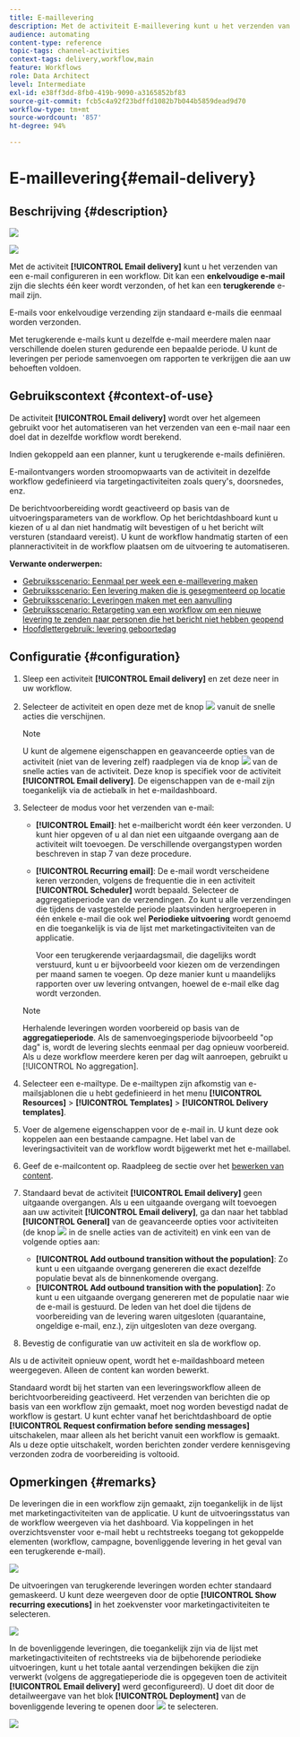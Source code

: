 ```yaml
---
title: E-maillevering
description: Met de activiteit E-maillevering kunt u het verzenden van één e-mail of een terugkerende e-mail in een workflow configureren.
audience: automating
content-type: reference
topic-tags: channel-activities
context-tags: delivery,workflow,main
feature: Workflows
role: Data Architect
level: Intermediate
exl-id: e38ff3dd-8fb0-419b-9090-a3165852bf83
source-git-commit: fcb5c4a92f23bdffd1082b7b044b5859dead9d70
workflow-type: tm+mt
source-wordcount: '857'
ht-degree: 94%

---
```


# E-maillevering{#email-delivery}

## Beschrijving {#description}

![](assets/email.png)

![](assets/recurrentemail.png)

Met de activiteit **[!UICONTROL Email delivery]** kunt u het verzenden van een e-mail configureren in een workflow. Dit kan een **enkelvoudige e-mail** zijn die slechts één keer wordt verzonden, of het kan een **terugkerende** e-mail zijn.

E-mails voor enkelvoudige verzending zijn standaard e-mails die eenmaal worden verzonden.

Met terugkerende e-mails kunt u dezelfde e-mail meerdere malen naar verschillende doelen sturen gedurende een bepaalde periode. U kunt de leveringen per periode samenvoegen om rapporten te verkrijgen die aan uw behoeften voldoen.

## Gebruikscontext {#context-of-use}

De activiteit **[!UICONTROL Email delivery]** wordt over het algemeen gebruikt voor het automatiseren van het verzenden van een e-mail naar een doel dat in dezelfde workflow wordt berekend.

Indien gekoppeld aan een planner, kunt u terugkerende e-mails definiëren.

E-mailontvangers worden stroomopwaarts van de activiteit in dezelfde workflow gedefinieerd via targetingactiviteiten zoals query&#39;s, doorsnedes, enz.

De berichtvoorbereiding wordt geactiveerd op basis van de uitvoeringsparameters van de workflow. Op het berichtdashboard kunt u kiezen of u al dan niet handmatig wilt bevestigen of u het bericht wilt versturen (standaard vereist). U kunt de workflow handmatig starten of een planneractiviteit in de workflow plaatsen om de uitvoering te automatiseren.

**Verwante onderwerpen:**

* [Gebruiksscenario: Eenmaal per week een e-maillevering maken](../../automating/using/workflow-weekly-offer.md)
* [Gebruiksscenario: Een levering maken die is gesegmenteerd op locatie](../../automating/using/workflow-segmentation-location.md)
* [Gebruiksscenario: Leveringen maken met een aanvulling](../../automating/using/workflow-created-query-with-complement.md)
* [Gebruiksscenario: Retargeting van een workflow om een nieuwe levering te zenden naar personen die het bericht niet hebben geopend](../../automating/using/workflow-cross-channel-retargeting.md)
* [Hoofdlettergebruik: levering geboortedag](../../automating/using/birthday-delivery.md)

## Configuratie {#configuration}

1. Sleep een activiteit **[!UICONTROL Email delivery]** en zet deze neer in uw workflow.
1. Selecteer de activiteit en open deze met de knop ![](assets/edit_darkgrey-24px.png) vanuit de snelle acties die verschijnen.

   >[!NOTE]
   >
   >U kunt de algemene eigenschappen en geavanceerde opties van de activiteit (niet van de levering zelf) raadplegen via de knop ![](assets/dlv_activity_params-24px.png) van de snelle acties van de activiteit. Deze knop is specifiek voor de activiteit **[!UICONTROL Email delivery]**. De eigenschappen van de e-mail zijn toegankelijk via de actiebalk in het e-maildashboard.

1. Selecteer de modus voor het verzenden van e-mail:

   * **[!UICONTROL Email]**: het e-mailbericht wordt één keer verzonden. U kunt hier opgeven of u al dan niet een uitgaande overgang aan de activiteit wilt toevoegen. De verschillende overgangstypen worden beschreven in stap 7 van deze procedure.
   * **[!UICONTROL Recurring email]**: De e-mail wordt verscheidene keren verzonden, volgens de frequentie die in een activiteit **[!UICONTROL Scheduler]** wordt bepaald. Selecteer de aggregatieperiode van de verzendingen. Zo kunt u alle verzendingen die tijdens de vastgestelde periode plaatsvinden hergroeperen in één enkele e-mail die ook wel **Periodieke uitvoering** wordt genoemd en die toegankelijk is via de lijst met marketingactiviteiten van de applicatie.

     Voor een terugkerende verjaardagsmail, die dagelijks wordt verstuurd, kunt u er bijvoorbeeld voor kiezen om de verzendingen per maand samen te voegen. Op deze manier kunt u maandelijks rapporten over uw levering ontvangen, hoewel de e-mail elke dag wordt verzonden.

   >[!NOTE]
   >
   >Herhalende leveringen worden voorbereid op basis van de **aggregatieperiode**. Als de samenvoegingsperiode bijvoorbeeld &quot;op dag&quot; is, wordt de levering slechts eenmaal per dag opnieuw voorbereid. Als u deze workflow meerdere keren per dag wilt aanroepen, gebruikt u [!UICONTROL No aggregation].

1. Selecteer een e-mailtype. De e-mailtypen zijn afkomstig van e-mailsjablonen die u hebt gedefinieerd in het menu **[!UICONTROL Resources]** > **[!UICONTROL Templates]** > **[!UICONTROL Delivery templates]**.
1. Voer de algemene eigenschappen voor de e-mail in. U kunt deze ook koppelen aan een bestaande campagne. Het label van de leveringsactiviteit van de workflow wordt bijgewerkt met het e-maillabel.
1. Geef de e-mailcontent op. Raadpleeg de sectie over het [bewerken van content](../../designing/using/designing-content-in-adobe-campaign.md).
1. Standaard bevat de activiteit **[!UICONTROL Email delivery]** geen uitgaande overgangen. Als u een uitgaande overgang wilt toevoegen aan uw activiteit **[!UICONTROL Email delivery]**, ga dan naar het tabblad **[!UICONTROL General]** van de geavanceerde opties voor activiteiten (de knop ![](assets/dlv_activity_params-24px.png) in de snelle acties van de activiteit) en vink een van de volgende opties aan:

   * **[!UICONTROL Add outbound transition without the population]**: Zo kunt u een uitgaande overgang genereren die exact dezelfde populatie bevat als de binnenkomende overgang.
   * **[!UICONTROL Add outbound transition with the population]**: Zo kunt u een uitgaande overgang genereren met de populatie naar wie de e-mail is gestuurd. De leden van het doel die tijdens de voorbereiding van de levering waren uitgesloten (quarantaine, ongeldige e-mail, enz.),  zijn uitgesloten van deze overgang.

1. Bevestig de configuratie van uw activiteit en sla de workflow op.

Als u de activiteit opnieuw opent, wordt het e-maildashboard meteen weergegeven. Alleen de content kan worden bewerkt.

Standaard wordt bij het starten van een leveringsworkflow alleen de berichtvoorbereiding geactiveerd. Het verzenden van berichten die op basis van een workflow zijn gemaakt, moet nog worden bevestigd nadat de workflow is gestart. U kunt echter vanaf het berichtdashboard de optie **[!UICONTROL Request confirmation before sending messages]** uitschakelen, maar alleen als het bericht vanuit een workflow is gemaakt. Als u deze optie uitschakelt, worden berichten zonder verdere kennisgeving verzonden zodra de voorbereiding is voltooid.

## Opmerkingen {#remarks}

De leveringen die in een workflow zijn gemaakt, zijn toegankelijk in de lijst met marketingactiviteiten van de applicatie. U kunt de uitvoeringsstatus van de workflow weergeven via het dashboard. Via koppelingen in het overzichtsvenster voor e-mail hebt u rechtstreeks toegang tot gekoppelde elementen (workflow, campagne, bovenliggende levering in het geval van een terugkerende e-mail).

![](assets/wkf_display_recurrent_executions_2.png)

De uitvoeringen van terugkerende leveringen worden echter standaard gemaskeerd. U kunt deze weergeven door de optie **[!UICONTROL Show recurring executions]** in het zoekvenster voor marketingactiviteiten te selecteren.

![](assets/wkf_display_recurrent_executions.png)

In de bovenliggende leveringen, die toegankelijk zijn via de lijst met marketingactiviteiten of rechtstreeks via de bijbehorende periodieke uitvoeringen, kunt u het totale aantal verzendingen bekijken die zijn verwerkt (volgens de aggregatieperiode die is opgegeven toen de activiteit **[!UICONTROL Email delivery]** werd geconfigureerd). U doet dit door de detailweergave van het blok **[!UICONTROL Deployment]** van de bovenliggende levering te openen door ![](assets/wkf_dlv_detail_button.png) te selecteren.

![](assets/wkf_display_recurrent_executions_3.png)
